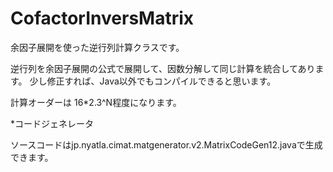 # CofactorInversMatrix
余因子展開を使った逆行列計算クラスです。

逆行列を余因子展開の公式で展開して、因数分解して同じ計算を統合してあります。
少し修正すれば、Java以外でもコンパイルできると思います。

計算オーダーは 16*2.3^N程度になります。

*コードジェネレータ

ソースコードはjp.nyatla.cimat.matgenerator.v2.MatrixCodeGen12.javaで生成できます。
